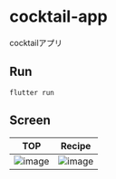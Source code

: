 # cocktail-app
cocktailアプリ

## Run
```
flutter run
```

## Screen
| TOP | Recipe |
| --- | --- |
| ![image](https://github.com/naoki-shigehisa/cocktail-app/assets/43877096/3b4ad177-5b5a-4461-aed8-c894f0d43e54) | ![image](https://github.com/naoki-shigehisa/cocktail-app/assets/43877096/f2fc2625-49d9-4771-90f1-b1028bc301ab) |
